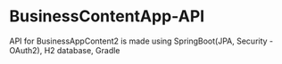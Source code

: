 # BusinessContentApp-API
API for BusinessAppContent2 is made using SpringBoot(JPA, Security - OAuth2), H2 database, Gradle
